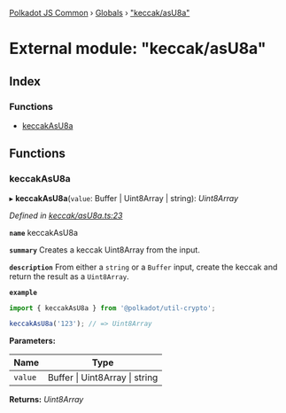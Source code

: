 [Polkadot JS Common](../README.md) › [Globals](../globals.md) › ["keccak/asU8a"](_keccak_asu8a_.md)

# External module: "keccak/asU8a"

## Index

### Functions

* [keccakAsU8a](_keccak_asu8a_.md#keccakasu8a)

## Functions

###  keccakAsU8a

▸ **keccakAsU8a**(`value`: Buffer | Uint8Array | string): *Uint8Array*

*Defined in [keccak/asU8a.ts:23](https://github.com/polkadot-js/common/blob/d08cf8b5/packages/util-crypto/src/keccak/asU8a.ts#L23)*

**`name`** keccakAsU8a

**`summary`** Creates a keccak Uint8Array from the input.

**`description`** 
From either a `string` or a `Buffer` input, create the keccak and return the result as a `Uint8Array`.

**`example`** 
<BR>

```javascript
import { keccakAsU8a } from '@polkadot/util-crypto';

keccakAsU8a('123'); // => Uint8Array
```

**Parameters:**

Name | Type |
------ | ------ |
`value` | Buffer &#124; Uint8Array &#124; string |

**Returns:** *Uint8Array*
